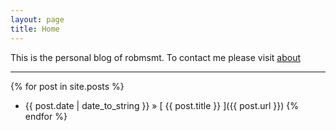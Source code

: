 ```yaml
---
layout: page
title: Home
---
```



<p class="message">This is the personal blog of robmsmt. To contact me please visit <a href="about.html">about</a></p>
 

--- 
{% for post in site.posts %}
  * {{ post.date | date_to_string }} &raquo; [ {{ post.title }} ]({{ post.url }})
{% endfor %}

